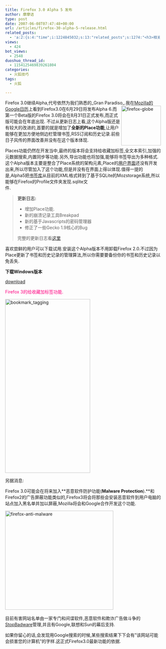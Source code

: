 ```yaml
---
title: Firefox 3.0 Alpha 5 发布
author: 摩摩诘
type: post
date: 2007-06-08T07:47:48+00:00
url: /articles/firefox-30-alpha-5-release.html
related_posts:
  - 'a:2:{s:4:"time";i:1224845032;s:13:"related_posts";s:1274:"<h3>相关日志</h3><ul class="related_post"><li><a href="http://www.digglife.cn/articles/add-safari-like-inline-search-to-firefox.html" title="给Firefox加上Safari风格的站内搜索效果">给Firefox加上Safari风格的站内搜索效果</a></li><li><a href="http://www.digglife.cn/articles/vista-theme-visual-style-download.html" title="7个漂亮的Vista主题(视觉样式)下载">7个漂亮的Vista主题(视觉样式)下载</a></li><li><a href="http://www.digglife.cn/articles/free-photoshop-brush.html" title="免费下载900多个Photoshop笔刷">免费下载900多个Photoshop笔刷</a></li><li><a href="http://www.digglife.cn/articles/wallpaper-windows7.html" title="9枚Windows 7高清壁纸">9枚Windows 7高清壁纸</a></li><li><a href="http://www.digglife.cn/articles/firefox-addons-weekly-issue3.html" title="一周Firefox扩展推荐-第三辑">一周Firefox扩展推荐-第三辑</a></li><li><a href="http://www.digglife.cn/articles/custom-windows-interface-tools.html" title="9个工具打造焕然一新的Windows界面">9个工具打造焕然一新的Windows界面</a></li><li><a href="http://www.digglife.cn/articles/firefox-addons-weekly-issue2.html" title="一周Firefox扩展推荐-第二辑">一周Firefox扩展推荐-第二辑</a></li></ul>";}'
views:
  - 424
bot_views:
  - 2548
duoshuo_thread_id:
  - 1154125469839261804
categories:
  - 火狐技巧
tags:
  - 火狐

---
```

Firefox 3.0继续Alpha,代号依然为我们熟悉的_Gran Paradiso_.<a atomicselection="true" href="https://www.digglife.net/wp-content/uploads/3/379/2007/06/firefox-globe.png"><img align="right" width="128" src="http://digglife.qiniudn.com/wp-content/uploads/3/379/2007/06/firefox-globe-thumb.png" alt="firefox-globe" height="128" /></a>我在<a target="_blank" href="https://www.digglife.net/articles/%e5%a5%87%e5%ae%a2%e5%bf%85%e5%a4%87%e7%9a%848%e4%b8%aa%e7%89%b9%e8%89%b2google%e6%97%a5%e5%8e%86.html">Mozilla的Google日历</a>上看到Firefox3.0在6月29日将发布Alpha 6.而第一个Beta版的Firefox 3.0将会在8月31日正式发布,而正式版可能会在年底出现. 不过从更新日志上看,这个Alpha版还是有较大的改进的,首要的就是增加了**全新的Place功能**,让用户能够在更加方便地侧边栏管理书签,RSS订阅和历史记录.前些日子风传的界面改善并没有在这个版本体现.

Places功能仍然在开发当中,最终的版本将会支持给收藏加标签,全文本索引,加强的元数据搜索,内置同步等功能.另外,导出功能也将加强,能够将书签导出为多种格式.这个Alpha版本主要是整合了Place系统的架构元素,Place的<a target="_blank" href="http://wiki.mozilla.org/Places:User_Interface">用户界面</a>还没有开发出来,所以尽管加入了这个功能,但是并没有在界面上得以体现.值得一提的是,Alpha5把<a target="_blank" href="http://developer.mozilla.org/devnews/index.php/2007/05/23/bookmarks-on-places-now-enabled-for-firefox-3-alpha-5/">书签库</a>从目前的XML格式转到了基于SQLite的Mozstorage系统,所以能够在Firefox的Profile文件夹发现.sqlite文件.                                                             

> **更新日志:**
>
>   * 增加Place功能.
>   * 新的崩溃记录工具Breakpad
>   * 新的基于Javascripts的密码管理器 
>   * 修正了一些Gecko 1.9核心的Bug
>
> 完整的更新日志看<a target="_blank" href="http://developer.mozilla.org/devnews/index.php/2007/06/06/firefox-30-alpha-5-available-for-download/">这里</a> 

<!--more-->

喜欢尝鲜的用户可以下载试用.安装这个Alpha版本不用卸载Firefox 2.0.不过因为Place更新了书签和历史记录的管理算法,所以你需要要备份你的书签和历史记录以免丢失.

**下载Windows版本**

[download][1]

<font color="#ff0080">Firefox 3的给收藏加标签功能.</font>

<a atomicselection="true" href="https://www.digglife.net/wp-content/uploads/3/379/2007/06/bookmark-tagging.png"><img width="275" src="http://digglife.qiniudn.com/wp-content/uploads/3/379/2007/06/bookmark-tagging-thumb.png" alt="bookmark_tagging" height="560" /></a>

另据消息:

Firefox 3.0可能会在将来加入**恶意软件防护功能(**Malware Protection**).**和Firefox2的广告屏蔽功能类似的,Firefox3将会将那些会安装恶意软件到用户电脑的站点加入黑名单并加以屏蔽,Mozilla将会和Google合作开发这个功能.

<a atomicselection="true" href="https://www.digglife.net/wp-content/uploads/3/379/2007/06/firefox-anti-malware.png"><img width="350" src="http://digglife.qiniudn.com/wp-content/uploads/3/379/2007/06/firefox-anti-malware-thumb.png" alt="firefox-anti-malware" height="319" /></a>                      

目前有害网站名单由一家专门和间谍软件,恶意软件和欺诈广告做斗争的<a target="_blank" href="http://www.stopbadware.org/home/help">StopBadware</a>管理,并且有Google,联想和Sun的幕后支持.

如果你留心的话,会发现用Google搜索的时候,某些搜索结果下下会有&#8221;该网站可能会损害您的计算机&#8221;的字样.这正式Firefox3.0最新功能的依据.

 [1]: http://download.mozilla.org/?product=granparadiso-alpha5&os=win
